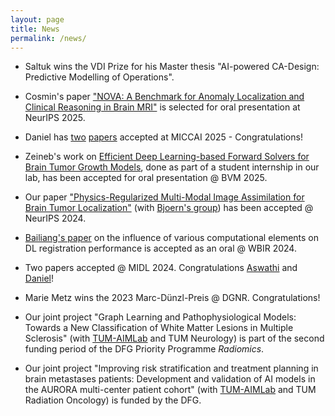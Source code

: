 ```yaml
---
layout: page
title: News
permalink: /news/
---
```

- Saltuk wins the VDI Prize for his Master thesis "AI-powered CA-Design: Predictive Modelling of Operations".

- Cosmin's paper ["NOVA: A Benchmark for Anomaly Localization and Clinical Reasoning in Brain MRI"](https://arxiv.org/abs/2505.14064) is selected for oral presentation at NeurIPS 2025.

- Daniel has [two](https://arxiv.org/abs/2509.06592) [papers](https://arxiv.org/abs/2509.06617) accepted at MICCAI 2025 - Congratulations!

- Zeineb's work on [Efficient Deep Learning-based Forward Solvers for Brain Tumor Growth Models](https://arxiv.org/abs/2501.08226), done as part of a student internship in our lab, has been accepted for oral presentation @ BVM 2025.

- Our paper ["Physics-Regularized Multi-Modal Image Assimilation for Brain Tumor Localization"](https://neurips.cc/virtual/2024/poster/94680) (with [Bjoern's group](https://www.dqbm.uzh.ch/en/research/menze.html)) has been accepted @ NeurIPS 2024.

- [Bailiang's paper](https://arxiv.org/abs/2407.19274) on the influence of various computational elements on DL registration performance is accepted as an oral @ WBIR 2024.

- Two papers accepted @ MIDL 2024. Congratulations [Aswathi](https://openreview.net/forum?id=uoRbMNoZ7w) and [Daniel](https://openreview.net/forum?id=5Oiqw76ube)!

- Marie Metz wins the 2023 Marc-Dünzl-Preis @ DGNR. Congratulations!

- Our joint project "Graph Learning and Pathophysiological Models: Towards a New Classification of White Matter Lesions in Multiple Sclerosis" (with [TUM-AIMLab](https://aim-lab.io/) and TUM Neurology) is part of the second funding period of the DFG Priority Programme *Radiomics*.

- Our joint project "Improving risk stratification and treatment planning in brain metastases patients: Development and validation of AI models in the AURORA multi-center patient cohort" (with [TUM-AIMLab](https://aim-lab.io/) and TUM Radiation Oncology) is funded by the DFG.
